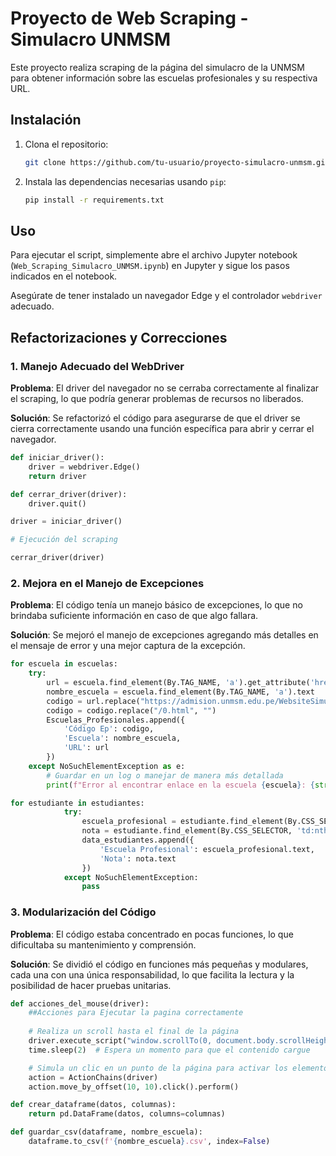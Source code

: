 # Proyecto de Web Scraping - Simulacro UNMSM

Este proyecto realiza scraping de la página del simulacro de la UNMSM para obtener información sobre las escuelas profesionales y su respectiva URL.

## Instalación

1. Clona el repositorio:
    ```bash
    git clone https://github.com/tu-usuario/proyecto-simulacro-unmsm.git
    ```
2. Instala las dependencias necesarias usando `pip`:
    ```bash
    pip install -r requirements.txt
    ```

## Uso

Para ejecutar el script, simplemente abre el archivo Jupyter notebook (`Web_Scraping_Simulacro_UNMSM.ipynb`) en Jupyter y sigue los pasos indicados en el notebook.

Asegúrate de tener instalado un navegador Edge y el controlador `webdriver` adecuado.

## Refactorizaciones y Correcciones

### 1. **Manejo Adecuado del WebDriver**
**Problema**: El driver del navegador no se cerraba correctamente al finalizar el scraping, lo que podría generar problemas de recursos no liberados.

**Solución**: Se refactorizó el código para asegurarse de que el driver se cierra correctamente usando una función específica para abrir y cerrar el navegador.

```python
def iniciar_driver():
    driver = webdriver.Edge()
    return driver

def cerrar_driver(driver):
    driver.quit()

driver = iniciar_driver()

# Ejecución del scraping

cerrar_driver(driver)
```
### 2. **Mejora en el Manejo de Excepciones**
**Problema**: El código tenía un manejo básico de excepciones, lo que no brindaba suficiente información en caso de que algo fallara.

**Solución**: Se mejoró el manejo de excepciones agregando más detalles en el mensaje de error y una mejor captura de la excepción.

```python
for escuela in escuelas:
    try:
        url = escuela.find_element(By.TAG_NAME, 'a').get_attribute('href')
        nombre_escuela = escuela.find_element(By.TAG_NAME, 'a').text
        codigo = url.replace("https://admision.unmsm.edu.pe/WebsiteSimulacro20251/1/", "")
        codigo = codigo.replace("/0.html", "")
        Escuelas_Profesionales.append({
            'Código Ep': codigo,
            'Escuela': nombre_escuela,
            'URL': url
        })
    except NoSuchElementException as e:
        # Guardar en un log o manejar de manera más detallada
        print(f"Error al encontrar enlace en la escuela {escuela}: {str(e)}")
```

```python
for estudiante in estudiantes:
            try:
                escuela_profesional = estudiante.find_element(By.CSS_SELECTOR, 'td:nth-child(4)')
                nota = estudiante.find_element(By.CSS_SELECTOR, 'td:nth-child(5)')
                data_estudiantes.append({
                    'Escuela Profesional': escuela_profesional.text,
                    'Nota': nota.text
                })
            except NoSuchElementException:
                pass
```

### 3. **Modularización del Código**
**Problema**: El código estaba concentrado en pocas funciones, lo que dificultaba su mantenimiento y comprensión.

**Solución**: Se dividió el código en funciones más pequeñas y modulares, cada una con una única responsabilidad, lo que facilita la lectura y la posibilidad de hacer pruebas unitarias.

```python
def acciones_del_mouse(driver):
    ##Acciones para Ejecutar la pagina correctamente
    
    # Realiza un scroll hasta el final de la página
    driver.execute_script("window.scrollTo(0, document.body.scrollHeight);")
    time.sleep(2)  # Espera un momento para que el contenido cargue

    # Simula un clic en un punto de la página para activar los elementos
    action = ActionChains(driver)
    action.move_by_offset(10, 10).click().perform()

def crear_dataframe(datos, columnas):
    return pd.DataFrame(datos, columns=columnas)

def guardar_csv(dataframe, nombre_escuela):
    dataframe.to_csv(f'{nombre_escuela}.csv', index=False)
```

